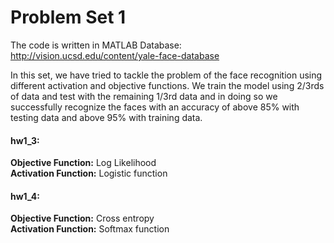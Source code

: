 # Problem Set 1
The code is written in MATLAB
Database: http://vision.ucsd.edu/content/yale-face-database


In this set, we have tried to tackle the problem of the face recognition using different activation and objective functions.
We train the model using 2/3rds of data and test with the remaining 1/3rd data and in doing so we successfully recognize the faces with an accuracy of above 85% with testing data and above 95% with training data.

#### hw1_3: 
**Objective Function:** Log Likelihood  
**Activation Function:** Logistic function  

#### hw1_4: 
**Objective Function:** Cross entropy  
**Activation Function:** Softmax function  
